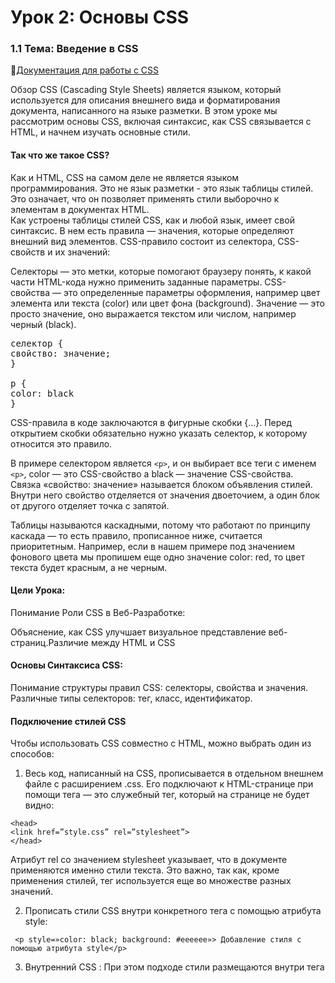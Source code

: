 # Урок 2: Основы CSS
### 1.1 Тема: Введение в CSS
🔗[Документация для работы с СSS ](https://doka.guide/css/)

Обзор
CSS (Cascading Style Sheets) является языком, который используется для описания внешнего вида и форматирования документа, написанного на языке разметки. В этом уроке мы рассмотрим основы CSS, включая синтаксис, как CSS связывается с HTML, и начнем изучать основные стили. </br>
#### Так что же такое CSS?</br>
Как и HTML, CSS на самом деле не является языком программирования. Это не язык разметки - это язык таблицы стилей. Это означает, что он позволяет применять стили выборочно к элементам в документах HTML. </br>
Как устроены таблицы стилей
CSS, как и любой язык, имеет свой синтаксис. В нем есть правила — значения, которые определяют внешний вид элементов. CSS-правило состоит из селектора, CSS-свойств и их значений:

Селекторы — это метки, которые помогают браузеру понять, к какой части HTML-кода нужно применить заданные параметры.
CSS-свойства — это определенные параметры оформления, например цвет элемента или текста (color) или цвет фона (background).
Значение — это просто значение, оно выражается текстом или числом, например черный (black).
<pre>селектор {
свойство: значение;
} 
 
p {
color: black
}
</pre>
CSS-правила в коде заключаются в фигурные скобки {…}. Перед открытием скобки обязательно нужно указать селектор, к которому относится это правило.

В примере селектором является `<p>`, и он выбирает все теги с именем `<p>`, color — это CSS-свойство а black — значение CSS-свойства. Связка «свойство: значение» называется блоком объявления стилей. Внутри него свойство отделяется от значения двоеточием, а один блок от другого отделяет точка с запятой.

Таблицы называются каскадными, потому что работают по принципу каскада — то есть правило, прописанное ниже, считается приоритетным. Например, если в нашем примере под значением фонового цвета мы пропишем еще одно значение color: red, то цвет текста будет красным, а не черным.

#### Цели Урока:
Понимание Роли CSS в Веб-Разработке:

Объяснение, как CSS улучшает визуальное представление веб-страниц.Различие между HTML и CSS 
#### Основы Синтаксиса CSS:

Понимание структуры правил CSS: селекторы, свойства и значения.
Различные типы селекторов: тег, класс, идентификатор.
#### Подключение стилей CSS
Чтобы использовать CSS совместно с HTML, можно выбрать один из способов:

1. Весь код, написанный на CSS, прописывается в отдельном внешнем файле с расширением .css. Его подключают к HTML-странице при помощи тега <link href> — это служебный тег, который на странице не будет видно:
```
<head>
<link href=”style.css” rel=”stylesheet”>
</head>
```

Атрибут rel со значением stylesheet указывает, что в документе применяются именно стили текста. Это важно, так как, кроме применения стилей, тег <link> используется еще во множестве разных значений.

2. Прописать стили CSS внутри конкретного тега с помощью атрибута style:
```
 <p style=»color: black; background: #eeeeee»> Добавление стиля с помощью атрибута style</p>
```
3. Внутренний CSS : При этом подходе стили размещаются внутри тега <style>, который, в свою очередь, находится в секции <head> HTML-документа:
```
<head>
  <style>
    p { color: blue; font-size: 14px; }
  </style>
</head>
```
#### Основные Свойства CSS:
1) Цвет и фон (`color, background-color`).</br>🔗[Описание тегa для работы с background ](https://doka.guide/css/background-color/)</br>🔗[Описание тегa для работы с color ](https://doka.guide/css/color/).
2) Шрифты (`font-family, font-size, font-weight`).
3) Текст (`text-align, line-height, text-decoration`).
4) margin: Внешний отступ вокруг элемента(`padding, border, width, height`).
5) Позиционирование и Отображение: (`position, display, z-index`)
6) Флексбокс и Грид: (`display: flex, display: grid`)
7) Анимации и Переходы: (`transition, animation, @keyframes`)
   
### Некоторые свойства: </br>
CSS-свойства влияющие на шрифт</br>
font-style стиль шрифта</br>
font-variant малые заглавные</br>
font-weight жирность шрифта</br>
font-size размер шрифта</br>
font-family шрифт элемента</br>

### CSS-свойства влияющие на цвет и фон:</br>
color: green;    цвет текста</br>
background-color: red;   фон</br>
CSS-свойства влияющие на границу(обводку)</br>
border: 1px solid red рамка</br>
border-radius: 50px; скругление рамки</br>

### CSS-свойства влияющие на текст:</br>
text-align: center;  поставит текст по центру </br>
text-indent: 20px; — отступ первой строки равен 20 пикселям, </br>
line-height задает расстояние между строками</br>
CSS-свойства влияющие на размеры объекта</br>
width: 100px; ширина</br>
height: 100px; высота</br>



### 🏆 Задание 1:
 1.1 Исследование различных веб-сайтов для анализа их стилей и попытка воссоздания некоторых элементов дизайна. </br>

 1.2 Работа с текстом  </br>
🔗[Ссылка на задание 1.2](https://greatcode.ru/lesson_2.1.html). </br>
1.3 У этого задания есть небольшое ТЗ: 
  1) В CSS файле в самом верху создайте селектор для тега body и напишите следующие стили - шрифт Arial, sans-serif, размер шрифта 16px, цвет текста #333, межстрочный отступ 1.5
  2) В CSS файле создайте селектор для класса title, и напишите следующие стили - размер шрифта 40px, цвет текста #f03333, межстрочный отступ 1.2, все буквы заглавные
  3) После заголовка создайте абзац и напишите там немного текста, можете использовать сайт-генератор случайного текста lipsum.com
  4) После абзаца создайте заголовок второго уровня, напишите текст "Заголовок второго уровня" и придайте ему класс subtitle
5) В CSS файле создайте селектор для класса subtitle, и напишите следующие стили - размер шрифта 30px, цвет текста #12ac11, межстрочный отступ 1.2, подчеркивание текста снизу
6) После заголовка создайте абзац и напишите там немного текста, можете использовать lorem или от себя
7) После абзаца создайте ненумерованный список с тремя пунктами
8) В каждом пункте напишите немного текста, на свой выбор
9) Задайте списку класс list
10) В CSS файле создайте селектор для класса list, и напишите следующие стили - размер шрифта 20px, цвет текста #444, все буквы наклонные, стиль маркеров списка - square </br>
### Итог: не смотри итоговое задание пока не сделаешь по ТЗ 
🚨🚨🚨🛑🛑🛑🛑🛑🛑🛑
🔗[Ссылка на задание 1.3](https://greatcode.ru/lesson_2.2.html). </br>
### ⭕❌⛔🚫Не открывать пока не закончишь задание по ТЗ и потом сравни результат

 1.4 🔗[Ссылка на задание 1.4](https://greatcode.ru/lesson_2.3.html)


